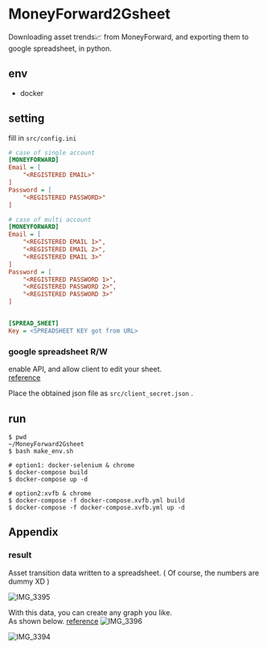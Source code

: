 # MoneyForward2Gsheet
Downloading asset trends📈 from MoneyForward, and exporting them to google spreadsheet, in python.

## env
- docker

## setting
fill in `src/config.ini`
```ini
# case of single account
[MONEYFORWARD]
Email = [
    "<REGISTERED EMAIL>"
]
Password = [
    "<REGISTERED PASSWORD>"
]

# case of multi account
[MONEYFORWARD]
Email = [
    "<REGISTERED EMAIL 1>",
    "<REGISTERED EMAIL 2>",
    "<REGISTERED EMAIL 3>"
]
Password = [
    "<REGISTERED PASSWORD 1>",
    "<REGISTERED PASSWORD 2>",
    "<REGISTERED PASSWORD 3>"
]


[SPREAD_SHEET]
Key = <SPREADSHEET KEY got from URL>
```

### google spreadsheet R/W
enable API, and allow client to edit your sheet.  
[reference](https://qiita.com/164kondo/items/eec4d1d8fd7648217935)  

Place the obtained json file as `src/client_secret.json` .


## run
```shell
$ pwd
~/MoneyForward2Gsheet
$ bash make_env.sh

# option1: docker-selenium & chrome
$ docker-compose build
$ docker-compose up -d

# option2:xvfb & chrome
$ docker-compose -f docker-compose.xvfb.yml build
$ docker-compose -f docker-compose.xvfb.yml up -d
```

## Appendix
### result
Asset transition data written to a spreadsheet. ( Of course, the numbers are dummy XD )  

![IMG_3395](https://user-images.githubusercontent.com/37448236/204326636-1e3d3669-0008-4d86-a123-d7f80c799b01.PNG)

With this data, you can create any graph you like.  
As shown below. [reference](https://fire-hiko.com/moneyfoward-graph-tool/)
![IMG_3396](https://user-images.githubusercontent.com/37448236/204327307-909cf195-b080-4356-afd4-55c06e87cd7a.PNG)

![IMG_3394](https://user-images.githubusercontent.com/37448236/204326618-60d07ff5-4d56-4548-b5b1-499cd03939de.PNG)
